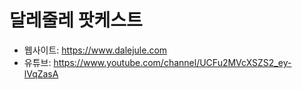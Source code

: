 # 달레줄레 팟케스트

- 웹사이트: https://www.dalejule.com
- 유튜브: https://www.youtube.com/channel/UCFu2MVcXSZS2_ey-lVqZasA
